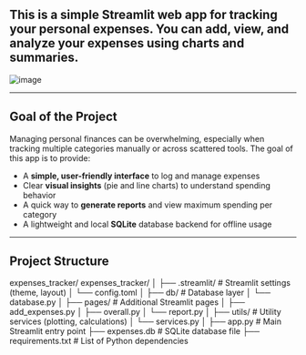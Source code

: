 
## This is a simple Streamlit web app for tracking your personal expenses. You can add, view, and analyze your expenses using charts and summaries.
![image](https://github.com/user-attachments/assets/858e17e6-51c3-4e64-9938-f68dd611d2be)

---

## Goal of the Project

Managing personal finances can be overwhelming, especially when tracking multiple categories manually or across scattered tools. The goal of this app is to provide:

- A **simple, user-friendly interface** to log and manage expenses
- Clear **visual insights** (pie and line charts) to understand spending behavior
-  A quick way to **generate reports** and view maximum spending per category
-  A lightweight and local **SQLite** database backend for offline usage

---

##  Project Structure
expenses_tracker/
  expenses_tracker/
  │
  ├── .streamlit/              # Streamlit settings (theme, layout)
  │   └── config.toml
  │
  ├── db/                      # Database layer
  │   └── database.py
  │
  ├── pages/                   # Additional Streamlit pages
  │   ├── add_expenses.py
  │   ├── overall.py
  │   └── report.py
  │
  ├── utils/                   # Utility services (plotting, calculations)
  │   └── services.py
  │
  ├── app.py                   # Main Streamlit entry point
  ├── expenses.db              # SQLite database file
  ├── requirements.txt         # List of Python dependencies


